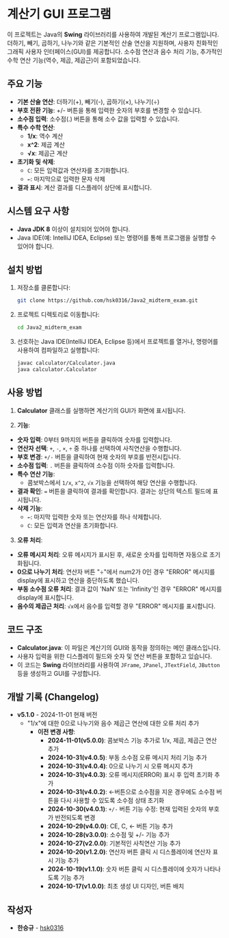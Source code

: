 # 계산기 GUI 프로그램

이 프로젝트는 Java의 **Swing** 라이브러리를 사용하여 개발된 계산기 프로그램입니다. 더하기, 빼기, 곱하기, 나누기와 같은 기본적인 산술 연산을 지원하며, 사용자 친화적인 그래픽 사용자 인터페이스(GUI)를 제공합니다. 소수점 연산과 음수 처리 기능, 추가적인 수학 연산 기능(역수, 제곱, 제곱근)이 포함되었습니다.

## 주요 기능

- **기본 산술 연산**: 더하기(+), 빼기(-), 곱하기(×), 나누기(÷)
- **부호 전환 기능**: +/- 버튼을 통해 입력한 숫자의 부호를 변경할 수 있습니다.
- **소수점 입력**: 소수점(.) 버튼을 통해 소수 값을 입력할 수 있습니다.
- **특수 수학 연산**:
  - **1/x**: 역수 계산
  - **x^2**: 제곱 계산
  - **√x**: 제곱근 계산
- **초기화 및 삭제**:
  - `C`: 모든 입력값과 연산자를 초기화합니다.
  - `←`: 마지막으로 입력한 문자 삭제
- **결과 표시**: 계산 결과를 디스플레이 상단에 표시합니다.

## 시스템 요구 사항

- **Java JDK 8** 이상이 설치되어 있어야 합니다.
- Java IDE(예: IntelliJ IDEA, Eclipse) 또는 명령어를 통해 프로그램을 실행할 수 있어야 합니다.

## 설치 방법

1. 저장소를 클론합니다:
    ```bash
    git clone https://github.com/hsk0316/Java2_midterm_exam.git
    ```

2. 프로젝트 디렉토리로 이동합니다:
    ```bash
    cd Java2_midterm_exam
    ```

3. 선호하는 Java IDE(IntelliJ IDEA, Eclipse 등)에서 프로젝트를 열거나, 명령어를 사용하여 컴파일하고 실행합니다:
    ```bash
    javac calculator/Calculator.java
    java calculator.Calculator
    ```

## 사용 방법

1. **Calculator** 클래스를 실행하면 계산기의 GUI가 화면에 표시됩니다.

2.  **기능**:
- **숫자 입력**: 0부터 9까지의 버튼을 클릭하여 숫자를 입력합니다.
- **연산자 선택**: `+`, `-`, `×`, `÷` 중 하나를 선택하여 사칙연산을 수행합니다.
- **부호 변경**: `+/-` 버튼을 클릭하여 현재 숫자의 부호를 반전시킵니다.
- **소수점 입력**: `.` 버튼을 클릭하여 소수점 이하 숫자를 입력합니다.
- **특수 연산 기능**:
  - 콤보박스에서 `1/x`, `x^2`, `√x` 기능을 선택하여 해당 연산을 수행합니다.
- **결과 확인**: `=` 버튼을 클릭하여 결과를 확인합니다. 결과는 상단의 텍스트 필드에 표시됩니다.
- **삭제 기능**:
  - `←`: 마지막 입력한 숫자 또는 연산자를 하나 삭제합니다.
  - `C`: 모든 입력과 연산을 초기화합니다.

3. **오류 처리**: 
- **오류 메시지 처리**: 오류 메시지가 표시된 후, 새로운 숫자를 입력하면 자동으로 초기화됩니다.
- **0으로 나누기 처리**: 연산자 버튼 "÷"에서 num2가 0인 경우 "ERROR" 메시지를 display에 표시하고 연산을 중단하도록 했습니다.
- **부동 소수점 오류 처리**: 결과 값이 'NaN' 또는 'Infinity'인 경우 "ERROR" 메시지를 display에 표시합니다.
- **음수의 제곱근 처리**: `√x`에서 음수를 입력할 경우 "ERROR" 메시지를 표시합니다.

## 코드 구조

- **Calculator.java**: 이 파일은 계산기의 GUI와 동작을 정의하는 메인 클래스입니다. 
- 사용자 입력을 위한 디스플레이 필드와 숫자 및 연산 버튼을 포함하고 있습니다.
- 이 코드는 **Swing** 라이브러리를 사용하여 `JFrame`, `JPanel`, `JTextField`, `JButton` 등을 생성하고 GUI를 구성합니다.

## 개발 기록 (Changelog)

- **v5.1.0** - 2024-11-01 현재 버전
    - "1/x"에 대한 0으로 나누기와 음수 제곱근 연산에 대한 오류 처리 추가
      - **이전 변경 사항**: 
        - **2024-11-01(v5.0.0)**: 콤보박스 기능 추가로 1/x, 제곱, 제곱근 연산 추가
        - **2024-10-31(v4.0.5)**: 부동 소수점 오류 메시지 처리 기능 추가
        - **2024-10-31(v4.0.4)**: 0으로 나누기 시 오류 메시지 추가
        - **2024-10-31(v4.0.3)**: 오류 메시지(ERROR) 표시 후 입력 초기화 추가
        - **2024-10-31(v4.0.2)**: ←버튼으로 소수점을 지운 경우에도 소수점 버튼을 다시 사용할 수 있도록 소수점 상태 초기화
        - **2024-10-30(v4.0.1)**: `+/-` 버튼 기능 수정: 현재 입력된 숫자의 부호가 반전되도록 변경
        - **2024-10-29(v4.0.0)**: CE, C, ← 버튼 기능 추가
        - **2024-10-28(v3.0.0)**: 소수점 및 +/- 기능 추가
        - **2024-10-27(v2.0.0)**: 기본적인 사칙연산 기능 추가
        - **2024-10-20(v1.2.0)**: 연산자 버튼 클릭 시 디스플레이에 연산자 표시 기능 추가
        - **2024-10-19(v1.1.0)**: 숫자 버튼 클릭 시 디스플레이에 숫자가 나타나도록 기능 추가
        - **2024-10-17(v1.0.0)**: 최초 생성 UI 디자인, 버튼 배치


## 작성자

- **한승규** - [hsk0316](https://github.com/hsk0316)
